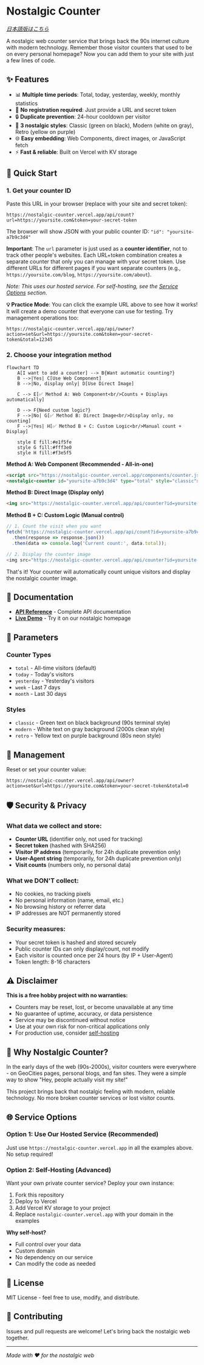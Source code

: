 # Nostalgic Counter

*[日本語版はこちら](README_ja.md)*

A nostalgic web counter service that brings back the 90s internet culture with modern technology. Remember those visitor counters that used to be on every personal homepage? Now you can add them to your site with just a few lines of code.

## ✨ Features

- 📊 **Multiple time periods**: Total, today, yesterday, weekly, monthly statistics
- 🚫 **No registration required**: Just provide a URL and secret token
- 🔒 **Duplicate prevention**: 24-hour cooldown per visitor
- 🎨 **3 nostalgic styles**: Classic (green on black), Modern (white on gray), Retro (yellow on purple)
- 🌐 **Easy embedding**: Web Components, direct images, or JavaScript fetch
- ⚡ **Fast & reliable**: Built on Vercel with KV storage

## 🚀 Quick Start

### 1. Get your counter ID

Paste this URL in your browser (replace with your site and secret token):

```
https://nostalgic-counter.vercel.app/api/count?url=https://yoursite.com&token=your-secret-token
```

The browser will show JSON with your public counter ID: `"id": "yoursite-a7b9c3d4"`

**Important**: The `url` parameter is just used as a **counter identifier**, not to track other people's websites. Each URL+token combination creates a separate counter that only you can manage with your secret token. Use different URLs for different pages if you want separate counters (e.g., `https://yoursite.com/blog`, `https://yoursite.com/about`).

*Note: This uses our hosted service. For self-hosting, see the [Service Options](#-service-options) section.*

**💡 Practice Mode**: You can click the example URL above to see how it works! It will create a demo counter that everyone can use for testing. Try management operations too:

```
https://nostalgic-counter.vercel.app/api/owner?action=set&url=https://yoursite.com&token=your-secret-token&total=12345
```

### 2. Choose your integration method

```mermaid
flowchart TD
    A[I want to add a counter] --> B{Want automatic counting?}
    B -->|Yes| C[Use Web Component]
    B -->|No, display only| D[Use Direct Image]
    
    C --> E[✅ Method A: Web Component<br/>Counts + Displays automatically]
    
    D --> F{Need custom logic?}
    F -->|No| G[✅ Method B: Direct Image<br/>Display only, no counting]
    F -->|Yes| H[✅ Method B + C: Custom Logic<br/>Manual count + Display]
    
    style E fill:#e1f5fe
    style G fill:#fff3e0
    style H fill:#f3e5f5
```

**Method A: Web Component (Recommended - All-in-one)**
```html
<script src="https://nostalgic-counter.vercel.app/components/counter.js"></script>
<nostalgic-counter id="yoursite-a7b9c3d4" type="total" style="classic"></nostalgic-counter>
```

**Method B: Direct Image (Display only)**
```html
<img src="https://nostalgic-counter.vercel.app/api/counter?id=yoursite-a7b9c3d4&type=total&style=classic" alt="Visitor Counter" />
```

**Method B + C: Custom Logic (Manual control)**
```javascript
// 1. Count the visit when you want
fetch('https://nostalgic-counter.vercel.app/api/count?id=yoursite-a7b9c3d4')
  .then(response => response.json())
  .then(data => console.log('Current count:', data.total));

// 2. Display the counter image
<img src="https://nostalgic-counter.vercel.app/api/counter?id=yoursite-a7b9c3d4&type=total&style=classic" alt="Counter" />
```

That's it! Your counter will automatically count unique visitors and display the nostalgic counter image.

## 📖 Documentation

- **[API Reference](docs/API.md)** - Complete API documentation
- **[Live Demo](https://nostalgic-counter.vercel.app)** - Try it on our nostalgic homepage

## 🎯 Parameters

### Counter Types
- `total` - All-time visitors (default)
- `today` - Today's visitors  
- `yesterday` - Yesterday's visitors
- `week` - Last 7 days
- `month` - Last 30 days

### Styles
- `classic` - Green text on black background (90s terminal style)
- `modern` - White text on gray background (2000s clean style)
- `retro` - Yellow text on purple background (80s neon style)

## 🔧 Management

Reset or set your counter value:
```
https://nostalgic-counter.vercel.app/api/owner?action=set&url=https://yoursite.com&token=your-secret-token&total=0
```

## 🛡️ Security & Privacy

### What data we collect and store:
- **Counter URL** (identifier only, not used for tracking)
- **Secret token** (hashed with SHA256)
- **Visitor IP address** (temporarily, for 24h duplicate prevention only)
- **User-Agent string** (temporarily, for 24h duplicate prevention only)
- **Visit counts** (numbers only, no personal data)

### What we DON'T collect:
- No cookies, no tracking pixels
- No personal information (name, email, etc.)
- No browsing history or referrer data
- IP addresses are NOT permanently stored

### Security measures:
- Your secret token is hashed and stored securely
- Public counter IDs can only display/count, not modify
- Each visitor is counted once per 24 hours (by IP + User-Agent)
- Token length: 8-16 characters

## ⚠️ Disclaimer

**This is a free hobby project with no warranties:**
- Counters may be reset, lost, or become unavailable at any time
- No guarantee of uptime, accuracy, or data persistence
- Service may be discontinued without notice
- Use at your own risk for non-critical applications only
- For production use, consider [self-hosting](#-service-options)

## 💝 Why Nostalgic Counter?

In the early days of the web (90s-2000s), visitor counters were everywhere - on GeoCities pages, personal blogs, and fan sites. They were a simple way to show "Hey, people actually visit my site!" 

This project brings back that nostalgic feeling with modern, reliable technology. No more broken counter services or lost visitor counts.

## 🌐 Service Options

### Option 1: Use Our Hosted Service (Recommended)

Just use `https://nostalgic-counter.vercel.app` in all the examples above. No setup required!

### Option 2: Self-Hosting (Advanced)

Want your own private counter service? Deploy your own instance:

1. Fork this repository
2. Deploy to Vercel
3. Add Vercel KV storage to your project
4. Replace `nostalgic-counter.vercel.app` with your domain in the examples

**Why self-host?**
- Full control over your data
- Custom domain
- No dependency on our service
- Can modify the code as needed

## 📜 License

MIT License - feel free to use, modify, and distribute.

## 🌟 Contributing

Issues and pull requests are welcome! Let's bring back the nostalgic web together.

---

*Made with ❤️ for the nostalgic web*